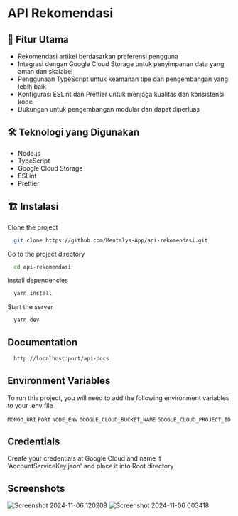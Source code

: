 # API Rekomendasi

## 🚀 Fitur Utama

- Rekomendasi artikel berdasarkan preferensi pengguna
- Integrasi dengan Google Cloud Storage untuk penyimpanan data yang aman dan skalabel
- Penggunaan TypeScript untuk keamanan tipe dan pengembangan yang lebih baik
- Konfigurasi ESLint dan Prettier untuk menjaga kualitas dan konsistensi kode
- Dukungan untuk pengembangan modular dan dapat diperluas

## 🛠️ Teknologi yang Digunakan

- Node.js
- TypeScript
- Google Cloud Storage
- ESLint
- Prettier

## 🏗️ Instalasi


Clone the project

```bash
  git clone https://github.com/Mentalys-App/api-rekomendasi.git
```

Go to the project directory

```bash
  cd api-rekomendasi
```

Install dependencies

```bash
  yarn install
```

Start the server

```bash
  yarn dev
```



## Documentation

```bash
  http://localhost:port/api-docs
```
## Environment Variables

To run this project, you will need to add the following environment variables to your .env file

`MONGO_URI`
`PORT`
`NODE_ENV`
`GOOGLE_CLOUD_BUCKET_NAME`
`GOOGLE_CLOUD_PROJECT_ID`


## Credentials

Create your credentials at Google Cloud and name it 'AccountServiceKey.json' and place it into Root directory

## Screenshots

![Screenshot 2024-11-06 120208](https://github.com/user-attachments/assets/5550a3a8-dffc-4e2d-8781-da880a1344d6)
![Screenshot 2024-11-06 003418](https://github.com/user-attachments/assets/f0c3bfd6-35ed-4ef0-a968-61bf59c8852a)

